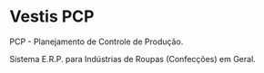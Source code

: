 Vestis PCP
============

PCP - Planejamento de Controle de Produção.

Sistema E.R.P. para Indústrias de Roupas (Confecções) em Geral.
